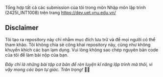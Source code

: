 Tổng hợp tất cả các submission của tôi trong môn Nhập môn lập trình (2425I_INT1008) trên trang https://dev.uet.vnu.edu.vn/ 

## Disclaimer
Tôi tạo ra repository này chỉ nhằm mục đích lưu trữ và để mọi người có thể tham khảo.
Tôi không chia sẻ công khai repository này, cũng như không khuyến khích các bạn lạm dụng.
Vui lòng không sao chép nguyên bản code của tôi để làm bài nộp của bạn.


*Đây chỉ là những bài tập cơ bản để rèn luyện kĩ năng lập trình mà thôi, vì vậy mong các bạn tự giác. Trân trọng!* 🐧🐧
    
